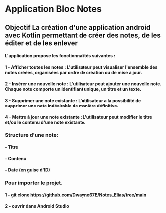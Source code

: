# Application Bloc Notes
## Objectif La création d'une application android avec Kotlin permettant de créer des notes, de les éditer et de les enlever
#### L'application propose les fonctionnalités suivantes :
####    1 - Afficher toutes les notes : L'utilisateur peut visualiser l'ensemble des notes créées, organisées par ordre de création ou de mise à jour.
####    2 - Insérer une nouvelle note : L'utilisateur peut ajouter une nouvelle note. Chaque note comporte un identifiant unique, un titre et un texte.
####    3 - Supprimer une note existante : L'utilisateur a la possibilité de supprimer une note indésirable de manière définitive.
####    4 - Mettre à jour une note existante : L'utilisateur peut modifier le titre et/ou le contenu d'une note existante.
### Structure d'une note:
####    -   Titre
####    -   Contenu
####    -   Date (en guise d'ID)
### Pour importer le projet.
#### 1 - git clone https://github.com/Dwayne67E/Notes_Elias/tree/main
#### 2 - ouvrir dans Android Studio

